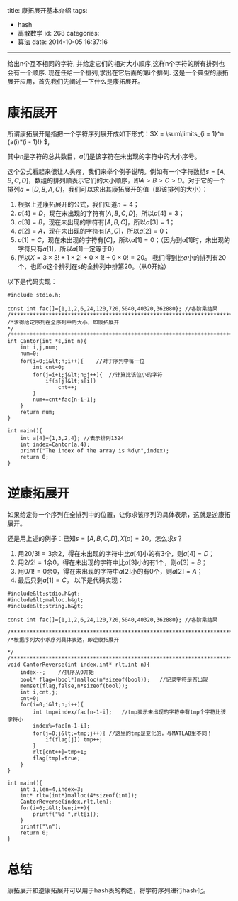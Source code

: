 title: 康拓展开基本介绍
tags:
  - hash
  - 离散数学
id: 268
categories:
  - 算法
date: 2014-10-05 16:37:16
---


给出n个互不相同的字符, 并给定它们的相对大小顺序,这样n个字符的所有排列也会有一个顺序. 现在任给一个排列,求出在它后面的第i个排列.
这是一个典型的康拓展开应用，首先我们先阐述一下什么是康拓展开。

# 康拓展开

所谓康拓展开是指把一个字符序列展开成如下形式：$X = \sum\limits_{i = 1}^n {a(i)*(i - 1)!} $,

其中$n$是字符的总共数目，$a[i]$是该字符在未出现的字符中的大小序号。

这个公式看起来很让人头疼，我们来举个例子说明。例如有一个字符数组$s=[A,B,C,D]$，数组的排列顺表示它们的大小顺序，即$A>B>C>D$。对于它的一个排列$a=[D,B,A,C]$，我们可以求出其康拓展开的值（即该排列的大小）：
<!--more -->

1.  根据上述康拓展开的公式，我们知道$n=4$；
2.  $a[4]=D$，现在未出现的字符有$[A,B,C,D]$，所以$a[4]=3$；
3.  $a[3]=B$，现在未出现的字符有$[A,B,C]$，所以$a[3]=1$；
4.  $a[2]=A$，现在未出现的字符有$[A,C]$，所以$a[2]=0$；
5.  $a[1]=C$，现在未出现的字符有$[C]$，所以$a[1]=0$；（因为到$a[1]$时，未出现的字符只有$a[1]$，所以$a[1]$一定等于0）
6.  所以$X=3 \times 3!+1 \times 2!+0 \times 1!+0 \times 0!=20$。
我们得到比$a$小的排列有20个，也即$a$这个排列在s的全排列中排第20。（从0开始）

以下是代码实现：
```
#include stdio.h;

const int fac[]={1,1,2,6,24,120,720,5040,40320,362880};	//各阶乘结果
/************************************************************************/
/*求得给定序列在全序列中的大小，即康拓展开 
*/
/************************************************************************/
int Cantor(int *s,int n){
	int i,j,num;
	num=0;
	for(i=0;i&lt;n;i++){	//对于序列中每一位
		int cnt=0;
		for(j=i+1;j&lt;n;j++){	//计算比该位小的字符
			if(s[j]&lt;s[i])
				cnt++;
		}
		num+=cnt*fac[n-i-1];
	}
	return num;
}

int main(){
	int a[4]={1,3,2,4};	//表示排列1324
	int index=Cantor(a,4);
	printf("The index of the array is %d\n",index);
	return 0;
}
```

# 逆康拓展开

如果给定你一个序列在全排列中的位置，让你求该序列的具体表示，这就是逆康拓展开。

还是用上述的例子：已知$s=[A,B,C,D],X(a)=20$，怎么求$s$？

1.  用$20/3!=3$余2，得在未出现的字符中比$a[4]$小的有3个，则$a[4]=D$；
2.  用$2/2!=1$余0，得在未出现的字符中比$a[3]$小的有1个，则$a[3]=B$；
3.  用$0/1!=0$余0，得在未出现的字符中$a[2]$小的有0个，则$a[2]=A$；
4.  最后只剩$a[1]=C$。
以下是代码实现：
```
#include&lt;stdio.h&gt;
#include&lt;malloc.h&gt;
#include&lt;string.h&gt;

const int fac[]={1,1,2,6,24,120,720,5040,40320,362880};	//各阶乘结果

/************************************************************************/
/*根据序列大小求序列具体表达，即逆康拓展开 
                                                                     */
/************************************************************************/
void CantorReverse(int index,int* rlt,int n){
	index--;	//排序从0开始
	bool* flag=(bool*)malloc(n*sizeof(bool));	//记录字符是否出现
	memset(flag,false,n*sizeof(bool));
	int i,cnt,j;
	cnt=0;
	for(i=0;i&lt;n;i++){
		int tmp=index/fac[n-1-i];	//tmp表示未出现的字符中有tmp个字符比该字符小
		index%=fac[n-1-i];
		for(j=0;j&lt;=tmp;j++){	//这里的tmp是变化的，与MATLAB里不同！
			if(flag[j]) tmp++;
		}
		rlt[cnt++]=tmp+1;
		flag[tmp]=true;
	}
}

int main(){
	int i,len=4,index=3;
	int* rlt=(int*)malloc(4*sizeof(int));
	CantorReverse(index,rlt,len);
	for(i=0;i&lt;len;i++){
		printf("%d ",rlt[i]);
	}
	printf("\n");
	return 0;
}
```

# 总结

康拓展开和逆康拓展开可以用于hash表的构造，将字符序列进行hash化。
